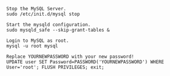     Stop the MySQL Server.
    sudo /etc/init.d/mysql stop

    Start the mysqld configuration.
    sudo mysqld_safe --skip-grant-tables &

    Login to MySQL as root.
    mysql -u root mysql

    Replace YOURNEWPASSWORD with your new password!
    UPDATE user SET Password=PASSWORD('YOURNEWPASSWORD') WHERE User='root'; FLUSH PRIVILEGES; exit;
